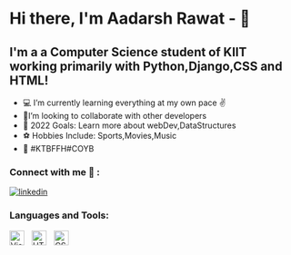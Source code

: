 
# Hi there, I'm Aadarsh Rawat - 👋 



## I'm a  a Computer Science student of KIIT working primarily with Python,Django,CSS and HTML!

- 💻 I’m currently learning everything at my own pace ✌️
- 🤝I’m looking to collaborate with other developers
- 🥅 2022 Goals: Learn more about webDev,DataStructures
- ⚽️ Hobbies Include: Sports,Movies,Music
- 💙 #KTBFFH#COYB 
### Connect with me 🔗 :






[![linkedin](https://img.shields.io/badge/linkedin-0A66C2?style=for-the-badge&logo=linkedin&logoColor=white)](https://www.linkedin.com/in/aadarshrawat-2020)

### Languages and Tools:

<img align="left" alt="Visual Studio Code" width="26px" src="https://cdn.jsdelivr.net/gh/devicons/devicon/icons/vscode/vscode-original.svg" style="padding-right:10px;" />
<img align="left" alt="HTML5" width="26px" src="https://cdn.jsdelivr.net/gh/devicons/devicon/icons/html5/html5-original.svg" style="padding-right:10px;" />
<img align="left" alt="CSS3" width="26px" src="https://cdn.jsdelivr.net/gh/devicons/devicon/icons/css3/css3-original.svg" style="padding-right:10px;" />














[portfolio]:aadarshportfolio2022.netlify.app
[instagram]:https://www.instagram.com/__aadarsh.r__/
[linkedin]:https://www.linkedin.com/in/aadarshrawat-2020
